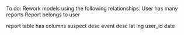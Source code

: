 
To do: 
Rework models using the following relationships:
User has many reports
Report belongs to user

report table has columns
suspect desc 
event desc 
lat 
lng 
user_id
date

